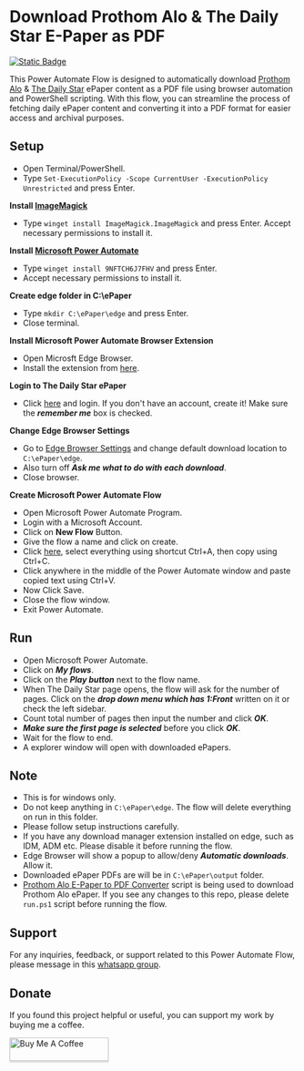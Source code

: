 # Download Prothom Alo & The Daily Star E-Paper as PDF

[![Static Badge](https://img.shields.io/badge/Join%20WhatsApp%20Group-Readers%20Club-green)](https://chat.whatsapp.com/KW3F0rKTYkQB0b8pWEba7u)

This Power Automate Flow is designed to automatically download [Prothom Alo](https://epaper.prothomalo.com/) & [The Daily Star](https://epaper.thedailystar.net/) ePaper content as a PDF file using browser automation and PowerShell scripting. With this flow, you can streamline the process of fetching daily ePaper content and converting it into a PDF format for easier access and archival purposes.

## Setup

- Open Terminal/PowerShell.
- Type `Set-ExecutionPolicy -Scope CurrentUser -ExecutionPolicy Unrestricted` and press Enter.

**Install [ImageMagick](https://imagemagick.org/script/download.php#windows)**
- Type `winget install ImageMagick.ImageMagick` and press Enter. Accept necessary permissions to install it.

**Install [Microsoft Power Automate](https://go.microsoft.com/fwlink/?linkid=2102613)**
- Type `winget install 9NFTCH6J7FHV` and press Enter. 
- Accept necessary permissions to install it. 

**Create edge folder in C:\ePaper**
- Type `mkdir C:\ePaper\edge` and press Enter.
- Close terminal.

**Install Microsoft Power Automate Browser Extension**
- Open Microsft Edge Browser.
- Install the extension from [here](https://microsoftedge.microsoft.com/addons/detail/microsoft-power-automate/kagpabjoboikccfdghpdlaaopmgpgfdc).

**Login to The Daily Star ePaper**
- Click [here](https://epaper.thedailystar.net/) and login. If you don't have an account, create it! Make sure the ***remember me*** box is checked.

**Change Edge Browser Settings**
- Go to [Edge Browser Settings](edge://settings/downloads) and change default download location to `C:\ePaper\edge`.
- Also turn off ***Ask me what to do with each download***.
- Close browser.

**Create Microsoft Power Automate Flow**
- Open Microsoft Power Automate Program.
- Login with a Microsoft Account.
- Click on **New Flow** Button.
- Give the flow a name and click on create.
- Click [here](https://raw.githubusercontent.com/fahim-ahmed05/power-automate-dailystar-prothomalo-epaper2pdf/main/flow.txt), select everything using shortcut Ctrl+A, then copy using Ctrl+C.
- Click anywhere in the middle of the Power Automate window and paste copied text using Ctrl+V.
- Now Click Save.
- Close the flow window.
- Exit Power Automate.

## Run
- Open Microsoft Power Automate.
- Click on ***My flows***.
- Click on the ***Play button*** next to the flow name.
- When The Daily Star page opens, the flow will ask for the number of pages. Click on the ***drop down menu which has 1:Front*** written on it or check the left sidebar.
- Count total number of pages then input the number and click ***OK***.
- ***Make sure the first page is selected*** before you click ***OK***.
- Wait for the flow to end.
- A explorer window will open with downloaded ePapers.

## Note
- This is for windows only.
- Do not keep anything in `C:\ePaper\edge`. The flow will delete everything on run in this folder.
- Please follow setup instructions carefully.
- If you have any download manager extension installed on edge, such as IDM, ADM etc. Please disable it before running the flow.
- Edge Browser will show a popup to allow/deny ***Automatic downloads***. Allow it.
- Downloaded ePaper PDFs are will be in `C:\ePaper\output` folder.
- [Prothom Alo E-Paper to PDF Converter](https://github.com/fahim-ahmed05/prothomalo-epaper2pdf) script is being used to download Prothom Alo ePaper. If you see any changes to this repo, please delete `run.ps1` script before running the flow.

## Support

For any inquiries, feedback, or support related to this Power Automate Flow, please message in this [whatsapp group](https://chat.whatsapp.com/KW3F0rKTYkQB0b8pWEba7u).

## Donate
If you found this project helpful or useful, you can support my work by buying me a coffee.

<a href="https://www.buymeacoffee.com/fahim.ahmed" target="_blank"><img src="https://www.buymeacoffee.com/assets/img/custom_images/orange_img.png" alt="Buy Me A Coffee" style="height: 41px !important;width: 174px !important;box-shadow: 0px 3px 2px 0px rgba(190, 190, 190, 0.5) !important;-webkit-box-shadow: 0px 3px 2px 0px rgba(190, 190, 190, 0.5) !important;" ></a>
